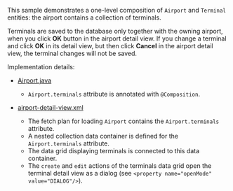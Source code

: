 

This sample demonstrates a one-level composition of `Airport` and `Terminal` entities: the airport contains a collection of terminals. 

Terminals are saved to the database only together with the owning airport, when you click **OK** button in the airport detail view. If you change a terminal and click **OK** in its detail view, but then click **Cancel** in the airport detail view, the terminal changes will not be saved.  

Implementation details: 

- [Airport.java]({currentPath}?tab=Airport.java)
  - `Airport.terminals` attribute is annotated with `@Composition`.

- [airport-detail-view.xml]({currentPath}?tab=airport-detail-view.xml)
  - The fetch plan for loading `Airport` contains the `Airport.terminals` attribute.
  - A nested collection data container is defined for the `Airport.terminals` attribute. 
  - The data grid displaying terminals is connected to this data container.
  - The `create` and `edit` actions of the terminals data grid open the terminal detail view as a dialog (see `<property name="openMode" value="DIALOG"/>`). 
